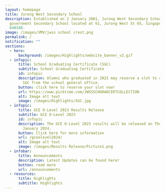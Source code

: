 ```yaml
---
layout: homepage
title: Jurong West Secondary School
description: Established on 2 January 2001, Jurong West Secondary School is a
  government Secondary School located at 61, Jurong West St 65, Singapore
  648348.
image: /images/VMV/jwss school crest.png
permalink: /
notification: ""
sections:
  - hero:
      background: /images/Highlights/website_banner_v2.gif
  - infopic:
      title: School Graduating Certificate (SGC)
      subtitle: School Graduating Certificate
      id: infopic
      description: Alumni who graduated in 2023 may reserve a slot to collect their
        SGC from the school general office.
      button: click here to reserve your slot now!
      url: https://www.picktime.com/JWSSSCHGRADCERTCOLLECTION
      alt: Image alt text
      image: /images/Highlights/SGC.jpg
  - infopic:
      title: GCE O-Level 2023 Results Release
      subtitle: GCE O-Level 2023
      id: infopic
      description: The GCE O-Level 2023 results will be released on Thursday, 11
        January 2024.
      button: Click here for more information
      url: /gceolevel2024/
      alt: Image alt text
      image: /images/Results Release/Picture1.png
  - infobar:
      title: Announcements
      description: Latest Updates can be found here!
      button: read more
      url: /announcements
  - resources:
      title: Highlights
      subtitle: Highlights
---
```

